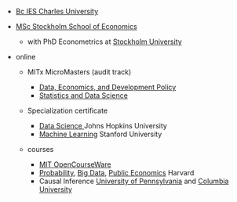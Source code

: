 
- [Bc IES Charles University](https://ies.fsv.cuni.cz/en/institute/about-us/my-url)
- [MSc Stockholm School of Economics](https://www.hhs.se/en/education/msc/mecon/)
    - with PhD Econometrics at [Stockholm University](https://www.su.se/institute-for-international-economic-studies/)
 
- online
    - MITx MicroMasters (audit track)
        - [Data, Economics, and Development Policy](https://micromasters.mit.edu/dedp/)
        - [Statistics and Data Science](https://micromasters.mit.edu/ds/)
          
   - Specialization certificate
        - [Data Science ](https://coursera.org/share/e7b63d98d00917a1cb08d621e6447881) Johns Hopkins University
        - [Machine Learning](https://www.coursera.org/account/accomplishments/specialization/T3Y6ZZBX5LHU?utm_source=link&utm_medium=certificate&utm_content=cert_image&utm_campaign=sharing_cta&utm_product=s12n) Stanford University

    - courses
        - [MIT OpenCourseWare](https://ocw.mit.edu/search/)
        - [Probability](https://projects.iq.harvard.edu/stat110/home), [Big Data](https://opportunityinsights.org/course/), [Public Economics](https://rajchetty.com/research/public-economics-lectures-2nd-year-ph-d-course/) Harvard
        - Causal Inference [University of Pennsylvania](https://coursera.org/share/b7ff2f515ab40d5f9f9ec54819c04de2) and [Columbia University](https://www.coursera.org/account/accomplishments/verify/SV2NYCC322FZ?utm_source=link&utm_medium=certificate&utm_content=cert_image&utm_campaign=sharing_cta&utm_product=course) 
    

